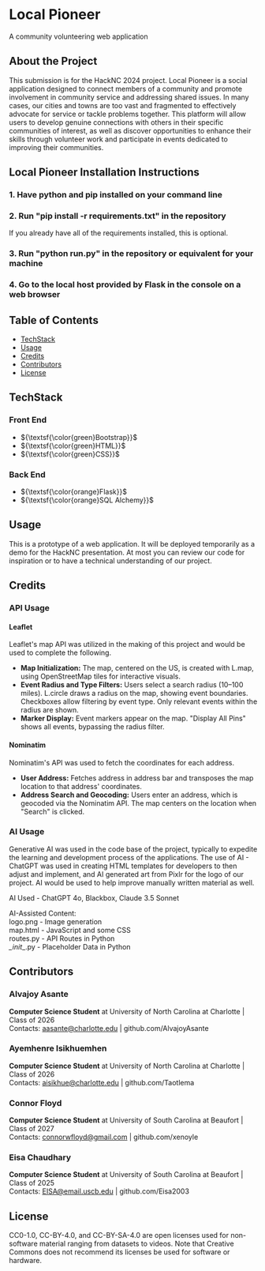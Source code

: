 # Local Pioneer
A community volunteering web application

## About the Project
This submission is for the HackNC 2024 project. Local Pioneer is a social application designed to connect members of a community and promote involvement in community service and addressing shared issues. In many cases, our cities and towns are too vast and fragmented to effectively advocate for service or tackle problems together. This platform will allow users to develop genuine connections with others in their specific communities of interest, as well as discover opportunities to enhance their skills through volunteer work and participate in events dedicated to improving their communities.

## Local Pioneer Installation Instructions

### 1. Have python and pip installed on your command line

### 2. Run "pip install -r requirements.txt" in the repository
If you already have all of the requirements installed, this is optional.

### 3. Run "python run.py" in the repository or equivalent for your machine

### 4. Go to the local host provided by Flask in the console on a web browser

## Table of Contents
- [TechStack](#techstack)
- [Usage](#usage)
- [Credits](#credits)
- [Contributors](#contributors)
- [License](#license)

## TechStack
### Front End
- ${\textsf{\color{green}Bootstrap}}$
- ${\textsf{\color{green}HTML}}$
- ${\textsf{\color{green}CSS}}$
### Back End
- ${\textsf{\color{orange}Flask}}$
- ${\textsf{\color{orange}SQL Alchemy}}$

## Usage
This is a prototype of a web application. It will be deployed temporarily as a demo for the HackNC presentation. At most you can review our code for inspiration or to have a technical understanding of our project.

## Credits
### API Usage
#### Leaflet
Leaflet's map API was utilized in the making of this project and would be used to complete the following.
- **Map Initialization:** The map, centered on the US, is created with L.map, using OpenStreetMap tiles for interactive visuals.
- **Event Radius and Type Filters:** Users select a search radius (10–100 miles). L.circle draws a radius on the map, showing event boundaries. Checkboxes allow filtering by event type. Only relevant events within the radius are shown.
- **Marker Display:** Event markers appear on the map. "Display All Pins" shows all events, bypassing the radius filter.

#### Nominatim
Nominatim's API was used to fetch the coordinates for each address.
- **User Address:** Fetches address in address bar and transposes the map location to that address' coordinates.
- **Address Search and Geocoding:** Users enter an address, which is geocoded via the Nominatim API. The map centers on the location when "Search" is clicked.

### AI Usage
Generative AI was used in the code base of the project, typically to expedite the learning and development process of the applications. The use of AI - ChatGPT was used in creating HTML templates for developers to then adjust and implement, and AI generated art from Pixlr for the logo of our project. AI would be used to help improve manually written material as well.

AI Used - ChatGPT 4o, Blackbox, Claude 3.5 Sonnet

AI-Assisted Content:  
logo.png - Image generation  
map.html - JavaScript and some CSS  
routes.py -  API Routes in Python  
_\_init__.py - Placeholder Data in Python  



## Contributors
### Alvajoy Asante
**Computer Science Student** at University of North Carolina at Charlotte | Class of 2026<br>
Contacts: aasante@charlotte.edu | github.com/AlvajoyAsante

### Ayemhenre Isikhuemhen
**Computer Science Student** at University of North Carolina at Charlotte | Class of 2026<br>
Contacts: aisikhue@charlotte.edu | github.com/Taotlema

### Connor Floyd
**Computer Science Student** at University of South Carolina at Beaufort | Class of 2027<br>
Contacts: connorwfloyd@gmail.com | github.com/xenoyle

### Eisa Chaudhary
**Computer Science Student** at University of South Carolina at Beaufort | Class of 2025<br>
Contacts: EISA@email.uscb.edu | github.com/Eisa2003

## License
CC0-1.0, CC-BY-4.0, and CC-BY-SA-4.0 are open licenses used for non-software material ranging from datasets to videos. Note that Creative Commons does not recommend its licenses be used for software or hardware.

